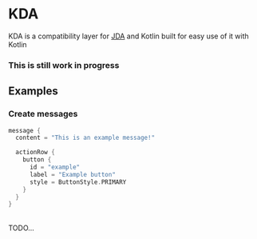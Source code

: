 # KDA
KDA is a compatibility layer for [JDA](https://github.com/DV8FromTheWorld/JDA) and Kotlin built for easy use of it with Kotlin

### This is still work in progress
## Examples

### Create messages
```kotlin
message { 
  content = "This is an example message!"

  actionRow { 
    button {
      id = "example"
      label = "Example button"
      style = ButtonStyle.PRIMARY
    }
  }      
}
```

<br>
TODO...

